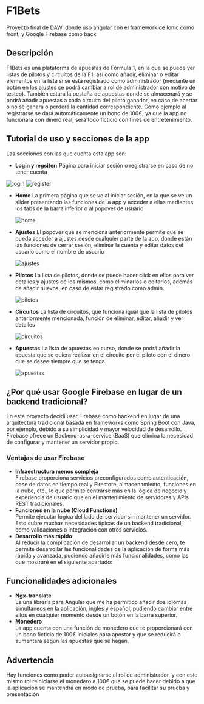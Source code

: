# F1Bets
Proyecto final de DAW: donde uso angular con el framework de Ionic como front, y Google Firebase como back

## Descripción
  F1Bets es una plataforma de apuestas de Fórmula 1, en la que se puede ver listas de pilotos y circuitos de la F1, así como añadir, eliminar o editar elementos en la lista si se está registrado como administrador (mediante un botón en los ajustes se podrá cambiar a rol de administrador con motivo de testeo). También estará la pestaña de apuestas donde se almacenará y se podrá añadir apuestas a cada circuito del piloto ganador, en caso de acertar o no se ganará o perderá la cantidad correspondiente. Como ejemplo al registrarse se dará automáticamente un bono de 100€, ya que la app no funcionará con dinero real, será todo ficticio con fines de entretenimiento.

## Tutorial de uso y secciones de la app
  Las secciones con las que cuenta esta app son:

  - **Login y regsiter:**
  Página para iniciar sesión o registrarse en caso de no tener cuenta

  ![login](https://github.com/DanielGarciaCampoy/f1Bets_ionic/assets/72436388/2cd70ef5-0eff-4105-bca0-a25bba4bc41b)
  ![register](https://github.com/DanielGarciaCampoy/f1Bets_ionic/assets/72436388/710c7a76-82c0-4bab-9428-2359165a4671)

  - **Home**
    La primera página que se ve al iniciar sesión, en la que se ve un slider presentando las funciones de la app y acceder a ellas mediantes los tabs de la barra inferior o al popover de usuario

    ![home](https://github.com/DanielGarciaCampoy/f1Bets_ionic/assets/72436388/b7283660-eafd-4f42-9a76-f7fb89b7fa9c)

  - **Ajustes**
    El popover que se menciona anteriormente permite que se pueda acceder a ajustes desde cualquier parte de la app, donde están las funciones de cerrar sesión, eliminar la cuenta y editar datos del usuario como el nombre de usuario

    ![ajustes](https://github.com/DanielGarciaCampoy/f1Bets_ionic/assets/72436388/3b19aa27-ed4a-43e7-8c0b-5c94dbd29a62)

  - **Pilotos**
    La lista de pilotos, donde se puede hacer click en ellos para ver detalles y ajustes de los mismos, como eliminarlos o editarlos, además de añadir nuevos, en caso de estar registrado como admin.

    ![pilotos](https://github.com/DanielGarciaCampoy/f1Bets_ionic/assets/72436388/bbcd9629-563d-4db9-8c0f-bd0da7f41850)

  - **Circuitos**
    La lista de circuitos, que funciona igual que la lista de pilotos anteriormente mencionada, función de eliminar, editar, añadir y ver detalles

    ![circuitos](https://github.com/DanielGarciaCampoy/f1Bets_ionic/assets/72436388/dcac961d-edf4-4e38-b72c-0fdf4c839398)

  - **Apuestas**
    La lista de apuestas en curso, donde se podrá añadir la apuesta que se quiera realizar en el circuito por el piloto con el dinero que se desee siempre que se tenga

    ![apuestas](https://github.com/DanielGarciaCampoy/f1Bets_ionic/assets/72436388/8bad5f00-7a1e-4f98-90fd-f2725dd8ff91)

## ¿Por qué usar Google Firebase en lugar de un backend tradicional?
  En este proyecto decidí usar Firebase como backend en lugar de una arquitectura tradicional basada en frameworks como Spring Boot con Java, por ejemplo, debido a su simplicidad y mayor velocidad de desarrollo. Firebase ofrece un Backend-as-a-service (BaaS) que elimina la necesidad de configurar y mantener un servidor propio.

### Ventajas de usar Firebase
  - **Infraestructura menos compleja**<br>
     Firebase proporciona servicios preconfigurados como autenticación, base de datos en tiempo real y Firestore, almacenamiento, funciones en la nube, etc., lo que permite centrarse más en la lógica de negocio y experiencia de usuario que en el mantenimiento de servidores y APIs REST tradicionales.
  - **Funciones en la nube (Cloud Functions)**<br>
     Permite ejecutar lógica del lado del servidor sin mantener un servidor. Esto cubre muchas necesidades típicas de un backend tradicional, como validaciones o integración con otros servicios.
  - **Desarrollo más rápido**<br>
    Al reducir la complicación de desarrollar un backend desde cero, te permite desarrollar las funcionalidades de la aplicación de forma más rápida y avanzada, pudiendo añadirle más funcionalidades, como las que mostraré en el siguiente apartado:

## Funcionalidades adicionales
  - **Ngx-translate**<br>
    Es una librería para Angular que me ha permitido añadir dos idiomas simultaneos en la aplicación, inglés y español, pudiendo cambiar entre ellos en cualquier momento desde un botón en la barra superior.
  - **Monedero**<br>
    La app cuenta con una función de monedero que te proporcionará con un bono ficticio de 100€ iniciales para apostar y que se reducirá o aumentará según las apuestas que se hagan.

## Advertencia
  Hay funciones como poder autoasignarse el rol de administrador, y con este mismo rol reiniciarse el monedero a 100€ que se puede hacer debido a que la aplicación se mantendrá en modo de prueba, para facilitar su prueba y presentación
